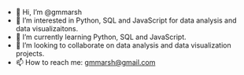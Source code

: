 - 👋 Hi, I’m @gmmarsh
- 👀 I’m interested in Python, SQL and JavaScript for data analysis and data visualizaitons.
- 🌱 I’m currently learning Python, SQL and JavaScript.
- 💞️ I’m looking to collaborate on data analysis and data visualization projects.
- 📫 How to reach me: gmmarsh@gmail.com

<!---
gmmarsh/gmmarsh is a ✨ special ✨ repository because its `README.md` (this file) appears on your GitHub profile.
You can click the Preview link to take a look at your changes.
--->
